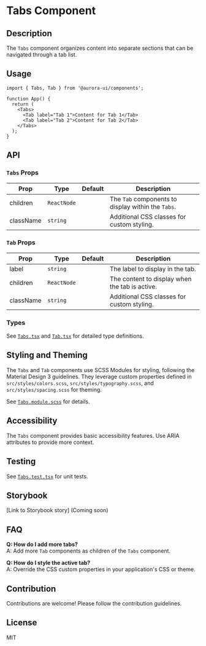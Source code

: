 # Tabs Component

## Description

The `Tabs` component organizes content into separate sections that can be navigated through a tab list.

## Usage

```tsx
import { Tabs, Tab } from '@aurora-ui/components';

function App() {
  return (
    <Tabs>
      <Tab label="Tab 1">Content for Tab 1</Tab>
      <Tab label="Tab 2">Content for Tab 2</Tab>
    </Tabs>
  );
}
```

## API

### `Tabs` Props

| Prop      | Type        | Default | Description                                        |
| --------- | ----------- | ------- | -------------------------------------------------- |
| children  | `ReactNode` |         | The `Tab` components to display within the `Tabs`. |
| className | `string`    |         | Additional CSS classes for custom styling.         |

### `Tab` Props

| Prop      | Type        | Default | Description                                    |
| --------- | ----------- | ------- | ---------------------------------------------- |
| label     | `string`    |         | The label to display in the tab.               |
| children  | `ReactNode` |         | The content to display when the tab is active. |
| className | `string`    |         | Additional CSS classes for custom styling.     |

### Types

See [`Tabs.tsx`](./Tabs.tsx) and [`Tab.tsx`](./Tab.tsx) for detailed type definitions.

## Styling and Theming

The `Tabs` and `Tab` components use SCSS Modules for styling, following the Material Design 3 guidelines. They leverage custom properties defined in `src/styles/colors.scss`, `src/styles/typography.scss`, and `src/styles/spacing.scss` for theming.

See [`Tabs.module.scss`](./Tabs.module.scss) for details.

## Accessibility

The `Tabs` component provides basic accessibility features. Use ARIA attributes to provide more context.

## Testing

See [`Tabs.test.tsx`](./Tabs.test.tsx) for unit tests.

## Storybook

[Link to Storybook story] (Coming soon)

## FAQ

**Q: How do I add more tabs?**  
A: Add more `Tab` components as children of the `Tabs` component.

**Q: How do I style the active tab?**  
A: Override the CSS custom properties in your application's CSS or theme.

## Contribution

Contributions are welcome! Please follow the contribution guidelines.

## License

MIT
